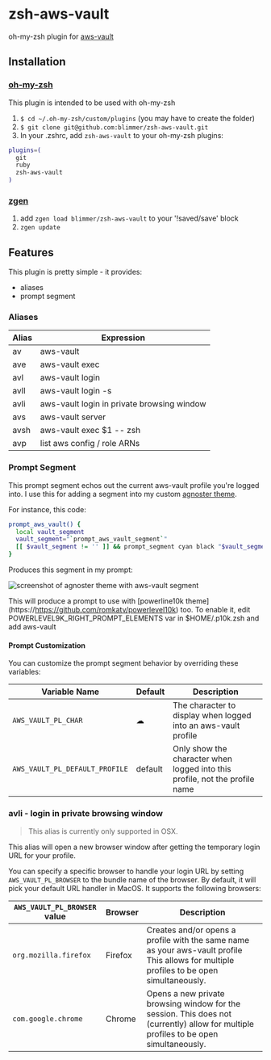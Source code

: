 # zsh-aws-vault

oh-my-zsh plugin for [aws-vault](https://github.com/99designs/aws-vault)

## Installation

### [oh-my-zsh](https://github.com/robbyrussell/oh-my-zsh)

This plugin is intended to be used with oh-my-zsh

1. `$ cd ~/.oh-my-zsh/custom/plugins` (you may have to create the folder)
2. `$ git clone git@github.com:blimmer/zsh-aws-vault.git`
3. In your .zshrc, add `zsh-aws-vault` to your oh-my-zsh plugins:

  ```bash
  plugins=(
    git
    ruby
    zsh-aws-vault
  )
  ```

### [zgen](https://github.com/tarjoilija/zgen)

1. add `zgen load blimmer/zsh-aws-vault` to your '!saved/save' block
1. `zgen update`

## Features

This plugin is pretty simple - it provides:

- aliases
- prompt segment

### Aliases

| Alias | Expression                                 |
|-------|--------------------------------------------|
| av    | aws-vault                                  |
| ave   | aws-vault exec                             |
| avl   | aws-vault login                            |
| avll  | aws-vault login -s                         |
| avli  | aws-vault login in private browsing window |
| avs   | aws-vault server                           |
| avsh  | aws-vault exec $1 -- zsh                   |
| avp   | list aws config / role ARNs                |

### Prompt Segment

This prompt segment echos out the current aws-vault profile you're logged into.
I use this for adding a segment into my custom
[agnoster theme](https://github.com/agnoster/agnoster-zsh-theme/blob/master/agnoster.zsh-theme).

For instance, this code:

```bash
prompt_aws_vault() {
  local vault_segment
  vault_segment="`prompt_aws_vault_segment`"
  [[ $vault_segment != '' ]] && prompt_segment cyan black "$vault_segment"
}
```

Produces this segment in my prompt:

![screenshot of agnoster theme with aws-vault segment](https://i.imgur.com/BLE0QXg.png)

This will produce a prompt to use with 
[powerline10k theme] (https://https://github.com/romkatv/powerlevel10k)
too. To enable it, edit POWERLEVEL9K_RIGHT_PROMPT_ELEMENTS var in $HOME/.p10k.zsh and add aws-vault

#### Prompt Customization

You can customize the prompt segment behavior by overriding these variables:

| Variable Name                  | Default | Description                                                                 |
|--------------------------------|---------|-----------------------------------------------------------------------------|
| `AWS_VAULT_PL_CHAR`            | ☁       | The character to display when logged into an aws-vault profile              |
| `AWS_VAULT_PL_DEFAULT_PROFILE` | default | Only show the character when logged into this profile, not the profile name |

### avli - login in private browsing window

> This alias is currently only supported in OSX.

This alias will open a new browser window after getting the temporary login URL for your profile.

You can specify a specific browser to handle your login URL by setting `AWS_VAULT_PL_BROWSER` to the bundle name of the
browser. By default, it will pick your default URL handler in MacOS. It supports the following browsers:

| `AWS_VAULT_PL_BROWSER` value | Browser | Description                                                                 |
|------------------------------|---------|-----------------------------------------------------------------------------|
| `org.mozilla.firefox`        | Firefox | Creates and/or opens a profile with the same name as your aws-vault profile This allows for multiple profiles to be open simultaneously. |
| `com.google.chrome`          | Chrome  | Opens a new private browsing window for the session. This does not (currently) allow for multiple profiles to be open simultaneously. |
